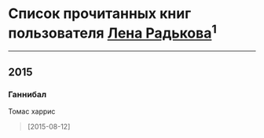 # Список прочитанных книг пользователя [Лена Радькова](http://my.mail.ru/mail/radkova_99/)<sup>1</sup>
---

## 2015

### Ганнибал
Томас харрис
> [2015-08-12] 




